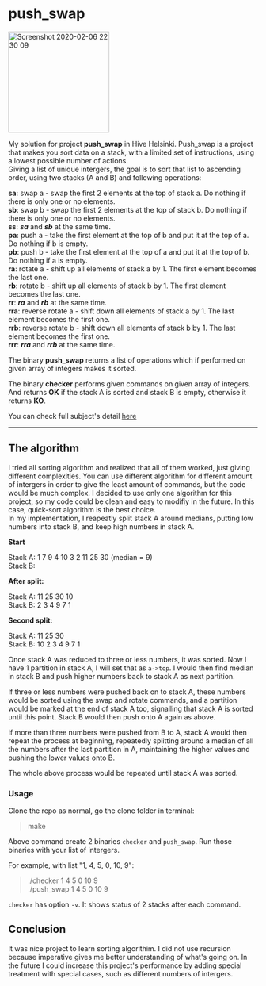 # push_swap

<img width="204" alt="Screenshot 2020-02-06 22 30 09" src="https://user-images.githubusercontent.com/44005264/74007222-71170200-4986-11ea-9758-529f5eedf207.png">


My solution for project **push_swap** in Hive Helsinki. Push_swap is a project that makes you sort data on a stack, with a limited set of instructions, using a lowest possible number of actions.\
Giving a list of unique intergers, the goal is to sort that list to ascending order, using two stacks (A and B) and following operations:

**sa**: swap a - swap the first 2 elements at the top of stack a. Do nothing if there is only one or no elements.\
**sb**: swap b - swap the first 2 elements at the top of stack b. Do nothing if there is only one or no elements.\
**ss**: **_sa_** and **_sb_** at the same time.\
**pa**: push a - take the first element at the top of b and put it at the top of a. Do nothing if b is empty.\
**pb**: push b - take the first element at the top of a and put it at the top of b. Do nothing if a is empty.\
**ra**: rotate a - shift up all elements of stack a by 1. The first element becomes the last one.\
**rb**: rotate b - shift up all elements of stack b by 1. The first element becomes the last one.\
**rr**: **_ra_** and **_rb_** at the same time.\
**rra**: reverse rotate a - shift down all elements of stack a by 1. The last element becomes the first one.\
**rrb**: reverse rotate b - shift down all elements of stack b by 1. The last element becomes the first one.\
**rrr**: ***rra*** and ***rrb*** at the same time.

The binary **push_swap** returns a list of operations which if performed on given array of integers makes it sorted.

The binary **checker** performs given commands on given array of integers. And returns **OK** if the stack A is sorted and stack B is empty, otherwise it returns **KO**.

You can check full subject's detail [here](https://github.com/shilena91/push_swap/blob/master/push_swap.en.pdf)

***

## The algorithm
I tried all sorting algorithm and realized that all of them worked, just giving different complexities. You can use different algorithm for different amount of intergers in order to give the least amount of commands, but the code would be much complex. I decided to use only one algorithm for this project, so my code could be clean and easy to modifiy in the future. In this case, quick-sort algorithm is the best choice.\
In my implementation, I reapeatly split stack A around medians, putting low numbers into stack B, and keep high numbers in stack A.

**Start**

Stack A: 1 7 9 4 10 3 2 11 25 30 (median = 9)\
Stack B:

**After split:**

Stack A: 11 25 30 10\
Stack B: 2 3 4 9 7 1

**Second split:**

Stack A: 11 25 30\
Stack B: 10 2 3 4 9 7 1

Once stack A was reduced to three or less numbers, it was sorted. Now I have 1 partition in stack A, I will set that as ```a->top```. I would then find median in stack B and push higher numbers back to stack A as next partition.

If three or less numbers were pushed back on to stack A, these numbers would be sorted using the swap and rotate commands, and a partition would be marked at the end of stack A too, signalling that stack A is sorted until this point. Stack B would then push onto A again as above.

If more than three numbers were pushed from B to A, stack A would then repeat the process at beginning, repeatedly splitting around a median of all the numbers after the last partition in A, maintaining the higher values and pushing the lower values onto B.

The whole above process would be repeated until stack A was sorted.

### Usage

Clone the repo as normal, go the clone folder in terminal:
> make

Above command create 2 binaries ```checker``` and ```push_swap```. Run those binaries with your list of intergers.

For example, with list "1, 4, 5, 0, 10, 9":
> ./checker 1 4 5 0 10 9\
> ./push_swap 1 4 5 0 10 9

```checker``` has option ```-v```. It shows status of 2 stacks after each command.

## Conclusion

It was nice project to learn sorting algorithim. I did not use recursion because imperative gives me better understanding of what's going on. In the future I could increase this project's performance by adding special treatment with special cases, such as different numbers of intergers.

